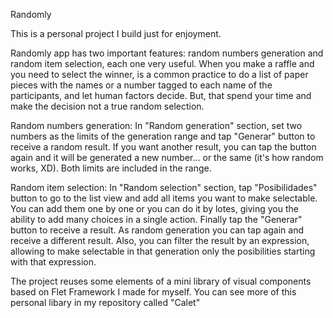 Randomly

This is a personal project I build just for enjoyment.

Randomly app has two important features: random numbers generation and random item selection, each one very useful. When you make a raffle and you need to select the winner, 
is a common practice to do a list of paper pieces with the names or a number tagged to each name of the participants, and let human factors decide. But, that spend your time 
and make the decision not a true random selection.

Random numbers generation: In "Random generation" section, set two numbers as the limits of the generation range and tap "Generar" button to receive a random result. If you want 
another result, you can tap the button again and it will be generated a new number... or the same (it's how random works, XD). Both limits are included in the range.

Random item selection: In "Random selection" section, tap "Posibilidades" button to go to the list view and add all items you want to make selectable. You can add them one by one or
you can do it by lotes, giving you the ability to add many choices in a single action. Finally tap the "Generar" button to receive a result. As random generation you can tap again
and receive a different result. Also, you can filter the result by an expression, allowing to make selectable in that generation only the posibilities starting with that expression.

The project reuses some elements of a mini library of visual components based on Flet Framework I made for myself. You can see more of this personal libary in my repository called "Calet"
